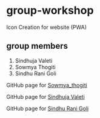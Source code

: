 # group-workshop
Icon Creation for website (PWA)
## group members
1. Sindhuja Valeti
2. Sowmya Thogiti
3. Sindhu Rani Goli


GitHub page for [Sowmya_thogiti](https://github.com/sowmyathogiti)

GitHub page for [Sindhuja Valeti](https://github.com/Sindhujav18)

GitHub page for [Sindhu Rani Goli](https://github.com/sindhurani29)

